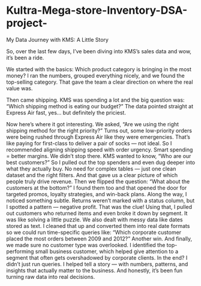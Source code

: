 # Kultra-Mega-store-Inventory-DSA-project-
My Data Journey with KMS: A Little Story

So, over the last few days, I’ve been diving into KMS’s sales data and wow, it’s been a ride.

We started with the basics:
Which product category is bringing in the most money?
I ran the numbers, grouped everything nicely, and we found the top-selling category. That gave the team a clear direction on where the real value was.

Then came shipping.
KMS was spending a lot and the big question was:
“Which shipping method is eating our budget?”
The data pointed straight at Express Air fast, yes… but definitely the priciest.

Now here’s where it got interesting.
We asked, “Are we using the right shipping method for the right priority?”
Turns out, some low-priority orders were being rushed through Express Air like they were emergencies. That’s like paying for first-class to deliver a pair of socks — not ideal.
So I recommended aligning shipping speed with order urgency.
Smart spending = better margins.
We didn’t stop there.
KMS wanted to know,
“Who are our best customers?”
So I pulled out the top spenders and even dug deeper into what they actually buy. No need for complex tables — just one clean dataset and the right filters.
And that gave us a clear picture of which people truly drive revenue.
Then we flipped the question:
“What about the customers at the bottom?”
I found them too and that opened the door for targeted promos, loyalty strategies, and win-back plans.
Along the way, I noticed something subtle.
Returns weren’t marked with a status column, but I spotted a pattern — negative profit. That was the clue!
Using that, I pulled out customers who returned items and even broke it down by segment.
It was like solving a little puzzle.
We also dealt with messy data like dates stored as text.
I cleaned that up and converted them into real date formats so we could run time-specific queries like:
“Which corporate customer placed the most orders between 2009 and 2012?”
Another win.
And finally, we made sure no customer type was overlooked.
I identified the top-performing small business customer, which helped give attention to a segment that often gets overshadowed by corporate clients.
In the end?
I didn’t just run queries. I helped tell a story — with numbers, patterns, and insights that actually matter to the business.
And honestly, it’s been fun turning raw data into real decisions.
